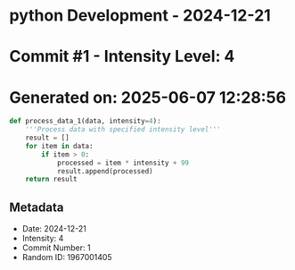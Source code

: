 ﻿# python Development - 2024-12-21
# Commit #1 - Intensity Level: 4
# Generated on: 2025-06-07 12:28:56
```python
def process_data_1(data, intensity=4):
    '''Process data with specified intensity level'''
    result = []
    for item in data:
        if item > 0:
            processed = item * intensity + 99
            result.append(processed)
    return result
```
## Metadata
- Date: 2024-12-21
- Intensity: 4
- Commit Number: 1
- Random ID: 1967001405
